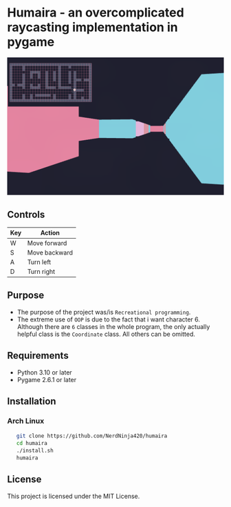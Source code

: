 
# Humaira - an overcomplicated raycasting implementation in pygame

![Screenshot](./assets/humaira.png)

## Controls

| Key  | Action        |
|------|---------------|
| W    | Move forward  |
| S    | Move backward |
| A    | Turn left     |
| D    | Turn right    |

## Purpose

- The purpose of the project was/is `Recreational programming`. 
- The extreme use of `OOP` is due to the fact that i want character 6. Although
there are `6` classes in the whole program, the only actually helpful class is the 
`Coordinate` class. All others can be omitted.

## Requirements

- Python 3.10 or later
- Pygame 2.6.1 or later

## Installation
### Arch Linux

```sh
   git clone https://github.com/NerdNinja420/humaira
   cd humaira
   ./install.sh
   humaira
```

## License

This project is licensed under the MIT License.

